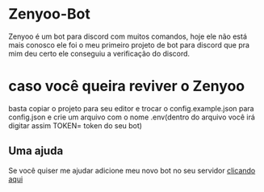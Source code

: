 # Zenyoo-Bot
Zenyoo é um bot para discord com muitos comandos, hoje ele não está mais conosco ele foi o meu primeiro projeto de bot para discord que pra mim deu certo ele conseguiu a verificação do discord.
# caso você queira reviver o Zenyoo
basta copiar o projeto para seu editor e trocar o config.example.json para config.json e crie um arquivo com o nome .env(dentro do arquivo você irá digitar assim TOKEN= token do seu bot)

## Uma ajuda
Se você quiser me ajudar adicione meu novo bot no seu servidor [clicando aqui](https://discord.com/oauth2/authorize?client_id=770762400034848808&scope=bot&permissions=8)
